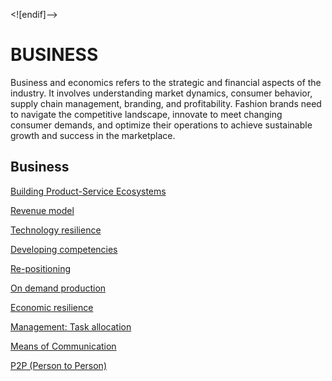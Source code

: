 ﻿<![endif]-->

# BUSINESS

Business and economics refers to the strategic and financial aspects of the industry. It involves understanding market dynamics, consumer behavior, supply chain management, branding, and profitability. Fashion brands need to navigate the competitive landscape, innovate to meet changing consumer demands, and optimize their operations to achieve sustainable growth and success in the marketplace.

## Business

[Building Product-Service Ecosystems](#building-product-service-ecosystems)

[Revenue model](#revenue-model)

[Technology resilience](#technology-resilience)

[Developing competencies](#developing-competencies)

[Re-positioning](#re-positioning)

[On demand production](#on-demand-production)

[Economic resilience](#economic-resilience)

[Management: Task allocation](#management-ask-allocation)

[Means of Communication](#means-of-communication)

[P2P (Person to Person)](#p2p)
